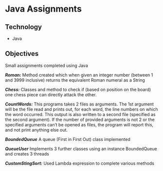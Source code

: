 # Java Assignments

## Technology
- Java

## Objectives
Small assignments completed using Java

_**Roman:**_
Method created which when given an integer number (between 1 and 3999 inclusive) returns the equivalent Roman numeral as a String

_**Chess:**_
Classes and method to check if (based on position on the board) one chess piece can directly attack the other.

_**CountWords:**_
This programs takes 2 files as arguments. The 1st argument will be the file read and prints out, for each word, the line numbers on which the word occurred. This output is also written to a second file (specified as the second argument). If the number of provided arguments is not 2 or the specified arguments can’t be opened as files, the program will report this, and not print anything else out.

_**BoundedQueue**_
A queue (First in First Out) class implemented

_**QueueUser**_
Implements 3 further classes using an instance BoundedQueue and creates 3 threads 

_**CustomStingSort:**_
Used Lambda expression to complete various methods
